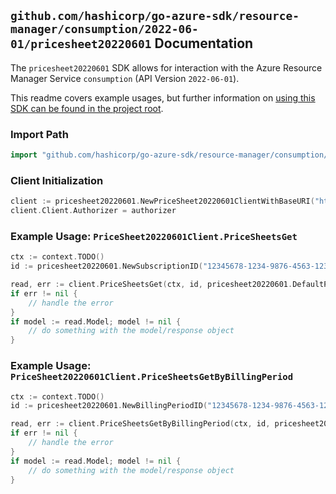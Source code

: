 
## `github.com/hashicorp/go-azure-sdk/resource-manager/consumption/2022-06-01/pricesheet20220601` Documentation

The `pricesheet20220601` SDK allows for interaction with the Azure Resource Manager Service `consumption` (API Version `2022-06-01`).

This readme covers example usages, but further information on [using this SDK can be found in the project root](https://github.com/hashicorp/go-azure-sdk/tree/main/docs).

### Import Path

```go
import "github.com/hashicorp/go-azure-sdk/resource-manager/consumption/2022-06-01/pricesheet20220601"
```


### Client Initialization

```go
client := pricesheet20220601.NewPriceSheet20220601ClientWithBaseURI("https://management.azure.com")
client.Client.Authorizer = authorizer
```


### Example Usage: `PriceSheet20220601Client.PriceSheetsGet`

```go
ctx := context.TODO()
id := pricesheet20220601.NewSubscriptionID("12345678-1234-9876-4563-123456789012")

read, err := client.PriceSheetsGet(ctx, id, pricesheet20220601.DefaultPriceSheetsGetOperationOptions())
if err != nil {
	// handle the error
}
if model := read.Model; model != nil {
	// do something with the model/response object
}
```


### Example Usage: `PriceSheet20220601Client.PriceSheetsGetByBillingPeriod`

```go
ctx := context.TODO()
id := pricesheet20220601.NewBillingPeriodID("12345678-1234-9876-4563-123456789012", "billingPeriodValue")

read, err := client.PriceSheetsGetByBillingPeriod(ctx, id, pricesheet20220601.DefaultPriceSheetsGetByBillingPeriodOperationOptions())
if err != nil {
	// handle the error
}
if model := read.Model; model != nil {
	// do something with the model/response object
}
```
